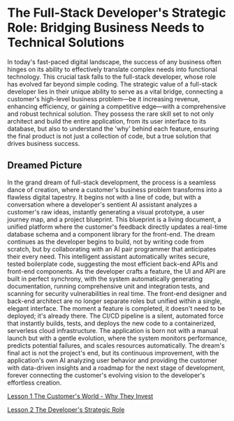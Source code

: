 # The Full-Stack Developer's Strategic Role: Bridging Business Needs to Technical Solutions

In today's fast-paced digital landscape, the success of any business often hinges on its ability to effectively translate complex needs into functional technology. This crucial task falls to the full-stack developer, whose role has evolved far beyond simple coding. The strategic value of a full-stack developer lies in their unique ability to serve as a vital bridge, connecting a customer's high-level business problem—be it increasing revenue, enhancing efficiency, or gaining a competitive edge—with a comprehensive and robust technical solution. They possess the rare skill set to not only architect and build the entire application, from its user interface to its database, but also to understand the 'why' behind each feature, ensuring the final product is not just a collection of code, but a true solution that drives business success.

## Dreamed Picture 
In the grand dream of full-stack development, the process is a seamless dance of creation, where a customer's business problem transforms into a flawless digital tapestry. It begins not with a line of code, but with a conversation where a developer's sentient AI assistant analyzes a customer's raw ideas, instantly generating a visual prototype, a user journey map, and a project blueprint. This blueprint is a living document, a unified platform where the customer's feedback directly updates a real-time database schema and a component library for the front-end.
The dream continues as the developer begins to build, not by writing code from scratch, but by collaborating with an AI pair programmer that anticipates their every need. This intelligent assistant automatically writes secure, tested boilerplate code, suggesting the most efficient back-end APIs and front-end components. As the developer crafts a feature, the UI and API are built in perfect synchrony, with the system automatically generating documentation, running comprehensive unit and integration tests, and scanning for security vulnerabilities in real time. The front-end designer and back-end architect are no longer separate roles but unified within a single, elegant interface.
The moment a feature is completed, it doesn't need to be deployed; it's already there. The CI/CD pipeline is a silent, automated force that instantly builds, tests, and deploys the new code to a containerized, serverless cloud infrastructure. The application is born not with a manual launch but with a gentle evolution, where the system monitors performance, predicts potential failures, and scales resources automatically. The dream's final act is not the project's end, but its continuous improvement, with the application's own AI analyzing user behavior and providing the customer with data-driven insights and a roadmap for the next stage of development, forever connecting the customer's evolving vision to the developer's effortless creation.

[Lesson 1 The Customer's World - Why They Invest](Lesson_01/Readme.md)

[Lesson 2 The Developer's Strategic Role](Lesson_02/Readme.md)
